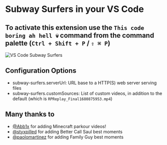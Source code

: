 # Subway Surfers in your VS Code

## To activate this extension use the `This code boring ah hell 💀` command from the command palette (`Ctrl + Shift + P` / `⇧ ⌘ P`)

![VS Code Subway Surfers](https://i.imgur.com/IAYr09o.png)


## Configuration Options

- subway-surfers.serverUrl: URL base to a HTTP(S) web server serving files
- subway-surfers.customSources: List of custom videos, in addition to the default (which is `RPReplay_Final1680875953.mp4`)


## Many thanks to

- [@Abb1x](https://github.com/Abb1x) for adding Minecraft parkour videos!
- [@styxpilled](https://github.com/styxpilled) for adding Better Call Saul best moments
- [@paolomartinez](https://github.com/paolomartinez) for adding Family Guy best moments
